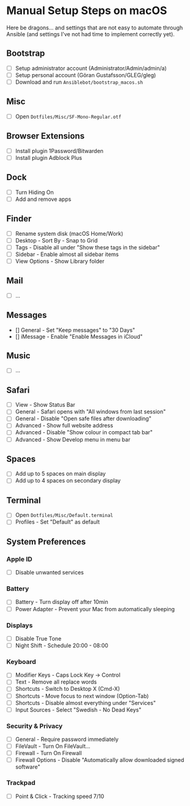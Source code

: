 # Manual Setup Steps on macOS

Here be dragons... and settings that are not easy to automate through Ansible
(and settings I've not had time to implement correctly yet).

## Bootstrap
- [ ] Setup administrator account (Administrator/Admin/admin/a)
- [ ] Setup personal account (Göran Gustafsson/GLEG/gleg)
- [ ] Download and run `Ansiblebot/bootstrap_macos.sh`

## Misc
- [ ] Open `Dotfiles/Misc/SF-Mono-Regular.otf`

## Browser Extensions
- [ ] Install plugin 1Password/Bitwarden
- [ ] Install plugin Adblock Plus

## Dock
- [ ] Turn Hiding On
- [ ] Add and remove apps

## Finder
- [ ] Rename system disk (macOS Home/Work)
- [ ] Desktop - Sort By - Snap to Grid
- [ ] Tags - Disable all under "Show these tags in the sidebar"
- [ ] Sidebar - Enable almost all sidebar items
- [ ] View Options - Show Library folder

## Mail
- [ ] ...

## Messages
- [] General - Set "Keep messages" to "30 Days"
- [] iMessage - Enable "Enable Messages in iCloud"

## Music
- [ ] ...

## Safari
- [ ] View - Show Status Bar
- [ ] General - Safari opens with "All windows from last session"
- [ ] General - Disable "Open safe files after downloading"
- [ ] Advanced - Show full website address
- [ ] Advanced - Disable "Show colour in compact tab bar"
- [ ] Advanced - Show Develop menu in menu bar

## Spaces
- [ ] Add up to 5 spaces on main display
- [ ] Add up to 4 spaces on secondary display

## Terminal
- [ ] Open `Dotfiles/Misc/Default.terminal`
- [ ] Profiles - Set "Default" as default

## System Preferences

### Apple ID
- [ ] Disable unwanted services

### Battery
- [ ] Battery - Turn display off after 10min
- [ ] Power Adapter - Prevent your Mac from automatically sleeping

### Displays
- [ ] Disable True Tone
- [ ] Night Shift - Schedule 20:00 - 08:00

### Keyboard
- [ ] Modifier Keys - Caps Lock Key -> Control
- [ ] Text - Remove all replace words
- [ ] Shortcuts - Switch to Desktop X (Cmd-X)
- [ ] Shortcuts - Move focus to next window (Option-Tab)
- [ ] Shortcuts - Disable almost everything under "Services"
- [ ] Input Sources - Select "Swedish - No Dead Keys"

### Security & Privacy
- [ ] General - Require password immediately
- [ ] FileVault - Turn On FileVault...
- [ ] Firewall - Turn On Firewall
- [ ] Firewall Options - Disable "Automatically allow downloaded signed software"

### Trackpad
- [ ] Point & Click - Tracking speed 7/10
